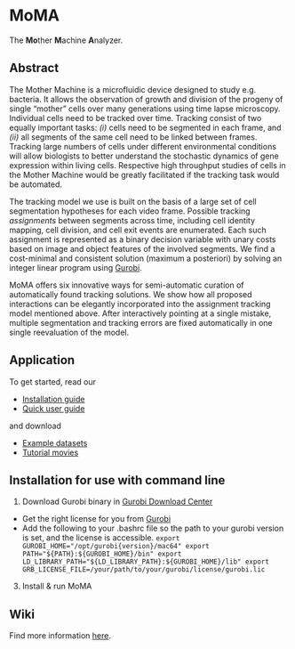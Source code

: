 # MoMA
The **Mo**ther **M**achine **A**nalyzer.

## Abstract
The Mother Machine is a microfluidic device designed to study e.g. bacteria. 
It allows the observation of growth and division of the progeny of single “mother” cells over many generations using time lapse microscopy.
Individual cells need to be tracked over time. 
Tracking consist of two equally important tasks: 
*(i)* cells need to be segmented in each frame, and 
*(ii)* all segments of the same cell need to be linked between frames. 
Tracking large numbers of cells under different environmental conditions will allow biologists to better understand the stochastic 
dynamics of gene expression within living cells. 
Respective high throughput studies of cells in the Mother Machine would be greatly facilitated if the tracking task would be automated.

The tracking model we use is built on the basis of a large set of cell segmentation hypotheses for each video frame. 
Possible tracking *assignments* between segments across time, including cell identity mapping, cell division, and cell exit events 
are enumerated. Each such assignment is represented as a binary decision variable with unary costs based on image and object features 
of the involved segments. We find a cost-minimal and consistent solution (maximum a posteriori) by solving an integer linear program 
using [Gurobi](http://www.gurobi.com).

MoMA offers six innovative ways for semi-automatic curation of automatically found tracking solutions. 
We show how all proposed interactions can be elegantly incorporated into the assignment tracking model mentioned above.
After interactively pointing at a single mistake, multiple segmentation and tracking errors are fixed automatically in one single
reevaluation of the model.


## Application
To get started, read our
* [Installation guide](https://github.com/fjug/MoMA/wiki/Installation%20guide)
* [Quick user guide](https://github.com/fjug/MoMA/wiki/Quick%20user%20guide)

and download
* [Example datasets](https://github.com/fjug/MoMA/wiki/MoMA%20Datasets)
* [Tutorial movies](https://github.com/fjug/MoMA/wiki/MoMA%20Movies)


## Installation for use with command line

1. Download Gurobi binary in [Gurobi Download Center](http://www.gurobi.com/downloads/download-center) 
* Get the right license for you from [Gurobi](http://www.gurobi.com)
* Add the following to your .bashrc file so the path to your gurobi version is set, and the license is accessible.
`export GUROBI_HOME="/opt/gurobi{version}/mac64"
export PATH="${PATH}:${GUROBI_HOME}/bin"
export LD_LIBRARY_PATH="${LD_LIBRARY_PATH}:${GUROBI_HOME}/lib"
export GRB_LICENSE_FILE=/your/path/to/your/gurobi/license/gurobi.lic`

3. Install & run MoMA
## Wiki
Find more information [here](https://github.com/fjug/MoMA/wiki).
